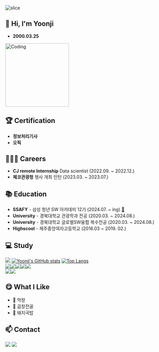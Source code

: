![slice](https://capsule-render.vercel.app/api?type=slice&color=auto&height=200&text=Yoonji&fontAlign=70&rotate=13&fontAlignY=25&desc=      )



## 👋 Hi, I'm Yoonji
- **2000.03.25**

<img src="./img/coding.gif" alt="Coding" height="200px" />


## 🏆 Certification
- **정보처리기사** 
- **오픽**
  
## 👨🏻‍💻 Careers

- **CJ remote Internship** Data scientist (2022.09. ~ 2022.12.)
- **체코관광청** 행사 개최 인턴 (2023.03. ~ 2023.07.)

## 📚 Education

- **SSAFY** - 삼성 청년 SW 아카데미 12기 (2024.07. ~ ing) [:link:](https://www.ssafy.com/ksp/jsp/swp/swpMain.jsp)
- **University** - 경북대학교 관광학과 전공 (2020.03. ~ 2024.08.)
- **University** - 경북대학교 글로벌SW융합 복수전공 (2020.03. ~ 2024.08.) 
- **Highscool** - 제주중앙여자고등학교 (2016.03 ~ 2019. 02.)


## 💻 Study


<img src="http://mazandi.herokuapp.com/api?handle=dbswl8668&theme=warm"/> [![Yoonji's GitHub stats](https://github-readme-stats.vercel.app/api?username=greenerrry)](https://github.com/greenerrry/github-readme-stats)
[![Top Langs](https://github-readme-stats.vercel.app/api/top-langs/?username=greenerrry)](https://github.com/greenerrry/github-readme-stats)  
  <img src="https://img.shields.io/badge/Python-3776AB?style=flat-square&logo=Python&logoColor=white"/><img src="https://img.shields.io/badge/C-A8B9CC?style=flat-square&logo=C&logoColor=white"/><img src="https://img.shields.io/badge/HTML-E34F26?style=flat-square&logo=HTML5&logoColor=white"/><img src="https://img.shields.io/badge/CSS3-F68212?style=flat-square&logo=CSS3&logoColor=white"/><img src="https://img.shields.io/badge/JavaScript-F7DF1E?style=flat-square&logo=JavaScript&logoColor=white"/><br/><img src="https://img.shields.io/badge/GitHub-181717?style=flat-square&logo=GitHub&logoColor=white"/><img src="https://img.shields.io/badge/Ubuntu-E95420?style=flat-square&logo=Ubuntu&logoColor=white"/>

<!-- 주석
-->

## 😋 What I Like
- 🍥 막창
- 🥣 곱창전골
- 🐷 돼지국밥

## 📫 Contact
<div>
<a href="https://greenerrry.github.io"><img src="https://img.shields.io/badge/Blog-181717?style=flat-square&logo=GitHub&logoColor=white"/></a>
<a href="mailto:dbswl8668@gmail.com"><img src="https://img.shields.io/badge/Gmail-EA4335?style=flat-square&logo=Gmail&logoColor=white&link=dbswl8668@gmail.com"/></a>
</div>
